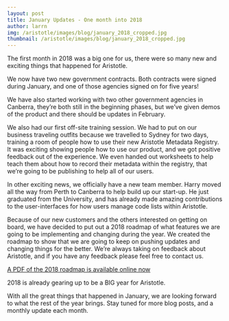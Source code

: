 ```yaml
---
layout: post
title: January Updates - One month into 2018
author: larrn
img: /aristotle/images/blog/january_2018_cropped.jpg
thumbnail: /aristotle/images/blog/january_2018_cropped.jpg
---
```


The first month in 2018 was a big one for us, there were so many new and exciting things that happened for Aristotle.

We now have two new government contracts. 
Both contracts were signed during January, and one of those agencies signed on for five years! 

We have also started working with two other government agencies in Canberra, they’re both still in the beginning phases, 
but we’ve given demos of the product and there should be updates in February. 

We also had our first off-site training session. We had to put on our business traveling outfits because we travelled to
Sydney for two days, training a room of people how to use their new Aristotle Metadata Registry. It was exciting showing 
people how to use our product, and we got positive feedback out of the experience. We even handed out worksheets to help 
teach them about how to record their metadata within the registry, that we’re going to be publishing to help all of our users.

In other exciting news, we officially have a new team member. 
Harry moved all the way from Perth to Canberra to help build up our start-up. He just graduated from the University, 
and has already made amazing contributions to the user-interfaces for how users manage code lists within Aristotle. 

Because of our new customers and the others interested on getting on board, we have decided to put out a 2018 roadmap 
of what features we are going to be implementing and changing during the year. We created the roadmap to show that we are 
going to keep on pushing updates and changing things for the better. We’re always taking on feedback about Aristotle, 
and if you have any feedback please feel free to contact us.

[A PDF of the 2018 roadmap is available online now](/aristotle/images/blog/2018_aristotle_roadmap.pdf)

2018 is already gearing up to be a BIG year for Aristotle. 

With all the great things that happened in January, we are looking forward to what the rest of the year brings. 
Stay tuned for more blog posts, and a monthly update each month. 
